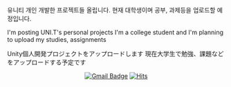 유니티 개인 개발한 프로젝트들 올립니다. 현재 대학생이며 공부, 과제등을 업로드할 예정입니다.

I'm posting UNI.T's personal projects I'm a college student and I'm planning to upload my studies, assignments

Unity個人開発プロジェクトをアップロードします 現在大学生で勉強、課題などをアップロードする予定です

  <div align=center>
  
  [![Gmail Badge](https://img.shields.io/badge/Gmail-d14836?style=flat-square&logo=Gmail&logoColor=white&link=mailto:snugyun01@gmail.com)](mailto:snugyun01@gmail.com)
  [![Hits](https://hits.seeyoufarm.com/api/count/incr/badge.svg?url=https%3A%2F%2Fgithub.com%2Fzzsza)](https://hits.seeyoufarm.com)
  
  </div>

